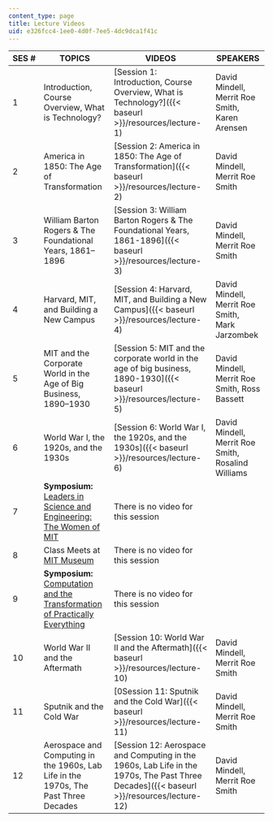 ```yaml
---
content_type: page
title: Lecture Videos
uid: e326fcc4-1ee0-4d0f-7ee5-4dc9dca1f41c
---
```


| SES # | TOPICS | VIDEOS | SPEAKERS |
| --- | --- | --- | --- |
| 1 | Introduction, Course Overview, What is Technology? | [Session 1: Introduction, Course Overview, What is Technology?]({{< baseurl >}}/resources/lecture-1) | David Mindell, Merrit Roe Smith, Karen Arensen |
| 2 | America in 1850: The Age of Transformation | [Session 2: America in 1850: The Age of Transformation]({{< baseurl >}}/resources/lecture-2) | David Mindell, Merrit Roe Smith |
| 3 | William Barton Rogers & The Foundational Years, 1861–1896 | [Session 3: William Barton Rogers & The Foundational Years, 1861-1896]({{< baseurl >}}/resources/lecture-3) | David Mindell, Merrit Roe Smith |
| 4 | Harvard, MIT, and Building a New Campus | [Session 4: Harvard, MIT, and Building a New Campus]({{< baseurl >}}/resources/lecture-4) | David Mindell, Merrit Roe Smith, Mark Jarzombek |
| 5 | MIT and the Corporate World in the Age of Big Business, 1890–1930 | [Session 5: MIT and the corporate world in the age of big business, 1890-1930]({{< baseurl >}}/resources/lecture-5) | David Mindell, Merrit Roe Smith, Ross Bassett |
| 6 | World War I, the 1920s, and the 1930s | [Session 6: World War I, the 1920s, and the 1930s]({{< baseurl >}}/resources/lecture-6) | David Mindell, Merrit Roe Smith, Rosalind Williams |
| 7 | **Symposium:** [Leaders in Science and Engineering: The Women of MIT](http://mit150.mit.edu/symposia/leaders-science-engineering.html) | There is no video for this session | &nbsp; |
| 8 | Class Meets at [MIT Museum](http://web.mit.edu/museum/) | There is no video for this session | &nbsp; |
| 9 | **Symposium:** [Computation and the Transformation of Practically Everything](http://mit150.mit.edu/symposia/computation-transformation.html) | There is no video for this session | &nbsp; |
| 10 | World War II and the Aftermath | [Session 10: World War II and the Aftermath]({{< baseurl >}}/resources/lecture-10) | David Mindell, Merrit Roe Smith |
| 11 | Sputnik and the Cold War | [0Session 11: Sputnik and the Cold War]({{< baseurl >}}/resources/lecture-11) | David Mindell, Merrit Roe Smith |
| 12 | Aerospace and Computing in the 1960s, Lab Life in the 1970s, The Past Three Decades | [Session 12: Aerospace and Computing in the 1960s, Lab Life in the 1970s, The Past Three Decades]({{< baseurl >}}/resources/lecture-12) | David Mindell, Merrit Roe Smith